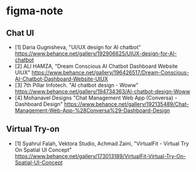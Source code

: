 # figma-note

## Chat UI
* [1] Daria Gugnisheva, "UI/UX design for AI chatbot" https://www.behance.net/gallery/192906625/UIUX-design-for-AI-chatbot
* [2] ALI HAMZA, "Dream Conscious AI Chatbot Dashboard Website UIUX" https://www.behance.net/gallery/196426517/Dream-Conscious-AI-Chatbot-Dashboard-Website-UIUX
* [3] 7th Pillar Infotech. "AI chatbot design - Woww" https://www.behance.net/gallery/194734363/AI-chatbot-design-Woww
* [4] Mohanavel Designs "Chat Management Web App (Conversa) - Dashboard Design" https://www.behance.net/gallery/192135489/Chat-Management-Web-App-%28Conversa%29-Dashboard-Design

## Virtual Try-on
* [1] Syahrul Falah, Vektora Studio, Achmad Zaini, "VirtualFit - Virtual Try On Spatial UI Concept" https://www.behance.net/gallery/173013189/VirtualFit-Virtual-Try-On-Spatial-UI-Concept
